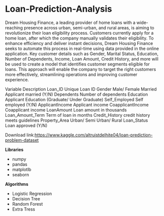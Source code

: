 # Loan-Prediction-Analysis
Dream Housing Finance, a leading provider of home loans with a wide-reaching presence across urban, semi-urban, and rural areas, is aiming to revolutionize their loan eligibility process.
Customers currently apply for a home loan, after which the company manually validates their eligibility.
To enhance efficiency and deliver instant decisions, Dream Housing Finance seeks to automate this process in real-time using data provided in the online application. 
Key customer details such as Gender, Marital Status, Education, Number of Dependents, Income, Loan Amount, Credit History, and more will be used to create a model that identifies customer segments eligible for loans.
This approach will enable the company to target the right customers more effectively, streamlining operations and improving customer experience.
 
Variable	Description
Loan_ID	Unique Loan ID
Gender	Male/ Female
Married	Applicant married (Y/N)
Dependents	Number of dependents
Education	Applicant Education (Graduate/ Under Graduate)
Self_Employed	Self employed (Y/N)
ApplicantIncome	Applicant income
CoapplicantIncome	Coapplicant income
LoanAmount	Loan amount in thousands
Loan_Amount_Term	Term of loan in months
Credit_History	credit history meets guidelines
Property_Area	Urban/ Semi Urban/ Rural
Loan_Status	Loan approved (Y/N)

Download link:https://www.kaggle.com/altruistdelhite04/loan-prediction-problem-dataset

**Libraries**
* numpy
* pandas
* matplotlb
* seaborn


**Algorithms**
* Logistic Regression
* Decision Tree
* Random Forest
* Extra Tress
